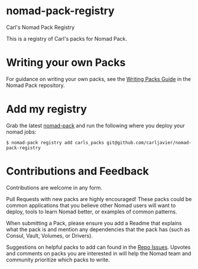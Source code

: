 # nomad-pack-registry
Carl's Nomad Pack Registry


This is a registry of Carl's packs for Nomad Pack.


# Writing your own Packs

For guidance on writing your own packs, see the [Writing Packs Guide](https://github.com/hashicorp/nomad-pack/blob/main/docs/writing-packs.md) in the Nomad Pack repository.


# Add my registry

Grab the latest [nomad-pack](https://releases.hashicorp.com/nomad-pack/) and run the following where you deploy your nomad jobs:

```shell
$ nomad-pack registry add carls_packs git@github.com/carljavier/nomad-pack-registry
```

# Contributions and Feedback

Contributions are welcome in any form.

Pull Requests with new packs are highly encouraged! These packs could be common applications
that you believe other Nomad users will want to deploy, tools to learn Nomad better, or
examples of common patterns.

When submitting a Pack, please ensure you add a Readme that explains what the pack is and
mention any dependencies that the pack has (such as Consul, Vault, Volumes, or Drivers).

Suggestions on helpful packs to add can found in the [Repo Issues](https://github.com/hashicorp/nomad-pack-community-registry/issues). Upvotes and comments on packs you are interested in will help the Nomad team and community prioritize which packs to write.